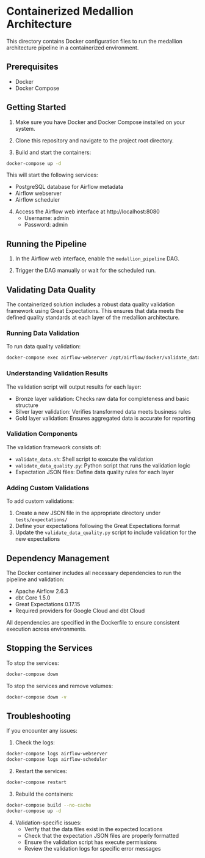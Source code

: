 # Containerized Medallion Architecture

This directory contains Docker configuration files to run the medallion architecture pipeline in a containerized environment.

## Prerequisites

- Docker
- Docker Compose

## Getting Started

1. Make sure you have Docker and Docker Compose installed on your system.

2. Clone this repository and navigate to the project root directory.

3. Build and start the containers:

```bash
docker-compose up -d
```

This will start the following services:
- PostgreSQL database for Airflow metadata
- Airflow webserver
- Airflow scheduler

4. Access the Airflow web interface at http://localhost:8080
   - Username: admin
   - Password: admin

## Running the Pipeline

1. In the Airflow web interface, enable the `medallion_pipeline` DAG.

2. Trigger the DAG manually or wait for the scheduled run.

## Validating Data Quality

The containerized solution includes a robust data quality validation framework using Great Expectations. This ensures that data meets the defined quality standards at each layer of the medallion architecture.

### Running Data Validation

To run data quality validation:

```bash
docker-compose exec airflow-webserver /opt/airflow/docker/validate_data.sh
```

### Understanding Validation Results

The validation script will output results for each layer:
- Bronze layer validation: Checks raw data for completeness and basic structure
- Silver layer validation: Verifies transformed data meets business rules
- Gold layer validation: Ensures aggregated data is accurate for reporting

### Validation Components

The validation framework consists of:
- `validate_data.sh`: Shell script to execute the validation
- `validate_data_quality.py`: Python script that runs the validation logic
- Expectation JSON files: Define data quality rules for each layer

### Adding Custom Validations

To add custom validations:
1. Create a new JSON file in the appropriate directory under `tests/expectations/`
2. Define your expectations following the Great Expectations format
3. Update the `validate_data_quality.py` script to include validation for the new expectations

## Dependency Management

The Docker container includes all necessary dependencies to run the pipeline and validation:
- Apache Airflow 2.6.3
- dbt Core 1.5.0
- Great Expectations 0.17.15
- Required providers for Google Cloud and dbt Cloud

All dependencies are specified in the Dockerfile to ensure consistent execution across environments.

## Stopping the Services

To stop the services:

```bash
docker-compose down
```

To stop the services and remove volumes:

```bash
docker-compose down -v
```

## Troubleshooting

If you encounter any issues:

1. Check the logs:

```bash
docker-compose logs airflow-webserver
docker-compose logs airflow-scheduler
```

2. Restart the services:

```bash
docker-compose restart
```

3. Rebuild the containers:

```bash
docker-compose build --no-cache
docker-compose up -d
```

4. Validation-specific issues:
   - Verify that the data files exist in the expected locations
   - Check that the expectation JSON files are properly formatted
   - Ensure the validation script has execute permissions
   - Review the validation logs for specific error messages 